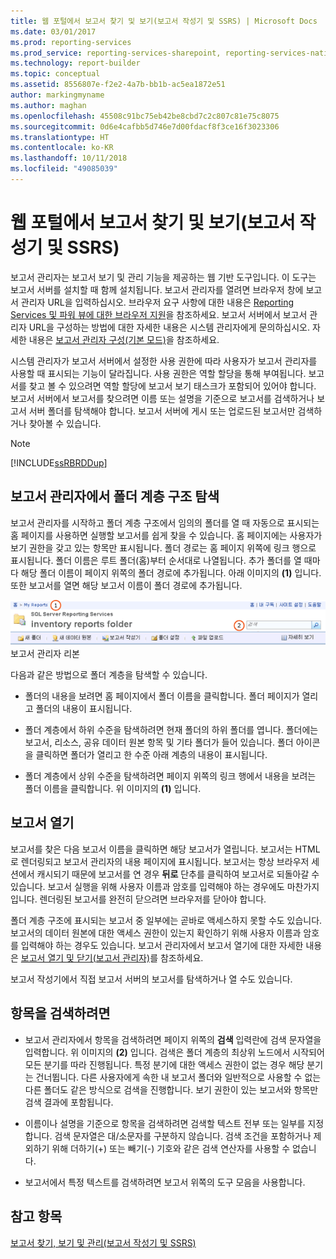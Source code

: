 ```yaml
---
title: 웹 포털에서 보고서 찾기 및 보기(보고서 작성기 및 SSRS) | Microsoft Docs
ms.date: 03/01/2017
ms.prod: reporting-services
ms.prod_service: reporting-services-sharepoint, reporting-services-native
ms.technology: report-builder
ms.topic: conceptual
ms.assetid: 8556807e-f2e2-4a7b-bb1b-ac5ea1872e51
author: markingmyname
ms.author: maghan
ms.openlocfilehash: 45508c91bc75eb42be8cbd7c2c807c81e75c8075
ms.sourcegitcommit: 0d6e4cafbb5d746e7d00fdacf8f3ce16f3023306
ms.translationtype: HT
ms.contentlocale: ko-KR
ms.lasthandoff: 10/11/2018
ms.locfileid: "49085039"
---
```

# <a name="finding-and-viewing-reports-in-the-web-portal-report-builder-and-ssrs"></a>웹 포털에서 보고서 찾기 및 보기(보고서 작성기 및 SSRS)
  보고서 관리자는 보고서 보기 및 관리 기능을 제공하는 웹 기반 도구입니다. 이 도구는 보고서 서버를 설치할 때 함께 설치됩니다. 보고서 관리자를 열려면 브라우저 창에 보고서 관리자 URL을 입력하십시오. 브라우저 요구 사항에 대한 내용은 [Reporting Services 및 파워 뷰에 대한 브라우저 지원](../../reporting-services/browser-support-for-reporting-services-and-power-view.md)을 참조하세요. 보고서 서버에서 보고서 관리자 URL을 구성하는 방법에 대한 자세한 내용은 시스템 관리자에게 문의하십시오. 자세한 내용은 [보고서 관리자 구성&#40;기본 모드&#41;](../../reporting-services/report-server/configure-report-manager-native-mode.md)을 참조하세요.  
  
 시스템 관리자가 보고서 서버에서 설정한 사용 권한에 따라 사용자가 보고서 관리자를 사용할 때 표시되는 기능이 달라집니다. 사용 권한은 역할 할당을 통해 부여됩니다. 보고서를 찾고 볼 수 있으려면 역할 할당에 보고서 보기 태스크가 포함되어 있어야 합니다. 보고서 서버에서 보고서를 찾으려면 이름 또는 설명을 기준으로 보고서를 검색하거나 보고서 서버 폴더를 탐색해야 합니다. 보고서 서버에 게시 또는 업로드된 보고서만 검색하거나 찾아볼 수 있습니다.  
  
> [!NOTE]  
>  [!INCLUDE[ssRBRDDup](../../includes/ssrbrddup-md.md)]  
  
## <a name="navigating-the-folder-hierarchy-in-report-manager"></a>보고서 관리자에서 폴더 계층 구조 탐색  
 보고서 관리자를 시작하고 폴더 계층 구조에서 임의의 폴더를 열 때 자동으로 표시되는 홈 페이지를 사용하면 실행할 보고서를 쉽게 찾을 수 있습니다. 홈 페이지에는 사용자가 보기 권한을 갖고 있는 항목만 표시됩니다. 폴더 경로는 홈 페이지 위쪽에 링크 행으로 표시됩니다. 폴더 이름은 루트 폴더(홈)부터 순서대로 나열됩니다. 추가 폴더를 열 때마다 해당 폴더 이름이 페이지 위쪽의 폴더 경로에 추가됩니다. 아래 이미지의 **(1)** 입니다. 또한 보고서를 열면 해당 보고서 이름이 폴더 경로에 추가됩니다.  
  
 ![보고서 관리자 리본 및 탐색](../../reporting-services/report-builder/media/rs-reportmanager-ribbon.gif "보고서 관리자 리본 및 탐색")  
보고서 관리자 리본  
  
 다음과 같은 방법으로 폴더 계층을 탐색할 수 있습니다.  
  
-   폴더의 내용을 보려면 홈 페이지에서 폴더 이름을 클릭합니다. 폴더 페이지가 열리고 폴더의 내용이 표시됩니다.  
  
-   폴더 계층에서 하위 수준을 탐색하려면 현재 폴더의 하위 폴더를 엽니다. 폴더에는 보고서, 리소스, 공유 데이터 원본 항목 및 기타 폴더가 들어 있습니다. 폴더 아이콘을 클릭하면 폴더가 열리고 한 수준 아래 계층의 내용이 표시됩니다.  
  
-   폴더 계층에서 상위 수준을 탐색하려면 페이지 위쪽의 링크 행에서 내용을 보려는 폴더 이름을 클릭합니다. 위 이미지의 **(1)** 입니다.  
  
## <a name="opening-a-report"></a>보고서 열기  
 보고서를 찾은 다음 보고서 이름을 클릭하면 해당 보고서가 열립니다. 보고서는 HTML로 렌더링되고 보고서 관리자의 내용 페이지에 표시됩니다. 보고서는 항상 브라우저 세션에서 캐시되기 때문에 보고서를 연 경우 **뒤로** 단추를 클릭하여 보고서로 되돌아갈 수 있습니다. 보고서 실행을 위해 사용자 이름과 암호를 입력해야 하는 경우에도 마찬가지입니다. 렌더링된 보고서를 완전히 닫으려면 브라우저를 닫아야 합니다.  
  
 폴더 계층 구조에 표시되는 보고서 중 일부에는 곧바로 액세스하지 못할 수도 있습니다. 보고서의 데이터 원본에 대한 액세스 권한이 있는지 확인하기 위해 사용자 이름과 암호를 입력해야 하는 경우도 있습니다. 보고서 관리자에서 보고서 열기에 대한 자세한 내용은 [보고서 열기 및 닫기&#40;보고서 관리자&#41;](../../reporting-services/reports/open-and-close-a-report-report-manager.md)를 참조하세요.  
  
 보고서 작성기에서 직접 보고서 서버의 보고서를 탐색하거나 열 수도 있습니다. 
  
## <a name="to-search-for-items"></a>항목을 검색하려면  
  
-   보고서 관리자에서 항목을 검색하려면 페이지 위쪽의 **검색** 입력란에 검색 문자열을 입력합니다. 위 이미지의 **(2)** 입니다. 검색은 폴더 계층의 최상위 노드에서 시작되어 모든 분기를 따라 진행됩니다. 특정 분기에 대한 액세스 권한이 없는 경우 해당 분기는 건너뜁니다. 다른 사용자에게 속한 내 보고서 폴더와 일반적으로 사용할 수 없는 다른 폴더도 같은 방식으로 검색을 진행합니다. 보기 권한이 있는 보고서와 항목만 검색 결과에 포함됩니다.  
  
-   이름이나 설명을 기준으로 항목을 검색하려면 검색할 텍스트 전부 또는 일부를 지정합니다. 검색 문자열은 대/소문자를 구분하지 않습니다. 검색 조건을 포함하거나 제외하기 위해 더하기(+) 또는 빼기(-) 기호와 같은 검색 연산자를 사용할 수 없습니다.  
  
-   보고서에서 특정 텍스트를 검색하려면 보고서 위쪽의 도구 모음을 사용합니다.  
  
## <a name="see-also"></a>참고 항목  
 [보고서 찾기, 보기 및 관리&#40;보고서 작성기 및 SSRS&#41;](../../reporting-services/report-builder/finding-viewing-and-managing-reports-report-builder-and-ssrs.md)  
  
  
